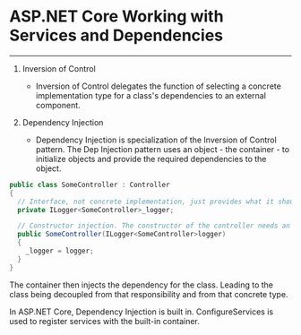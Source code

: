 # ASP.NET Core Working with Services and Dependencies

---

1. Inversion of Control

   - Inversion of Control delegates the function of selecting a concrete implementation type for a class's dependencies to an external component.

1. Dependency Injection
   - Dependency Injection is specialization of the Inversion of Control pattern. The Dep Injection pattern uses an object - the container - to initialize objects and provide the required dependencies to the object.

```cs
public class SomeController : Controller
{
  // Interface, not concrete implementation, just provides what it should look like
  private ILogger<SomeController>_logger;

  // Constructor injection. The constructor of the controller needs an instance of a type it implements.
  public SomeController(ILogger<SomeController>logger)
  {
    _logger = logger;
  }
}
```

The container then injects the dependency for the class. Leading to the class being decoupled from that responsibility and from that concrete type.

In ASP.NET Core, Dependency Injection is built in. ConfigureServices is used to register services with the built-in container.
